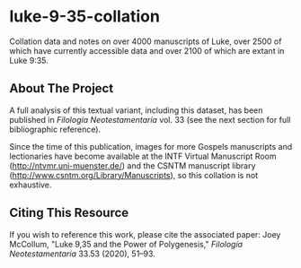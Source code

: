 # luke-9-35-collation
Collation data and notes on over 4000 manuscripts of Luke, over 2500 of which have currently accessible data and over 2100 of which are extant in Luke 9:35.

## About The Project

A full analysis of this textual variant, including this dataset, has been published in _Filología Neotestamentaria_ vol. 33 (see the next section for full bibliographic reference).

Since the time of this publication, images for more Gospels manuscripts and lectionaries have become available at the INTF Virtual Manuscript Room (http://ntvmr.uni-muenster.de/) and the CSNTM manuscript library (http://www.csntm.org/Library/Manuscripts), so this collation is not exhaustive.

## Citing This Resource

If you wish to reference this work, please cite the associated paper: Joey McCollum, "Luke 9,35 and the Power of Polygenesis," _Filología Neotestamentaria_ 33.53 (2020), 51–93.
